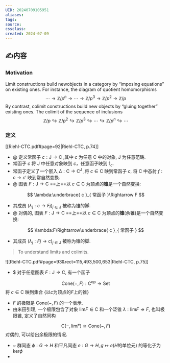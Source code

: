 ```yaml
---
UID: 20240709105951 
aliases: 
tags: 
source: 
cssclass: 
created: 2024-07-09
---
```


## ✍内容
### Motivation
Limit constructions build newobjects in a category by “imposing equations” on existing ones. For instance, the diagram of quotient homomorphisms
$$
\cdots \rightarrow \mathbb{Z} / p^n \rightarrow \cdots \rightarrow \mathbb{Z} / p^3 \rightarrow \mathbb{Z} / p^2 \rightarrow \mathbb{Z} / p
$$
By contrast, colimit constructions build new objects by “gluing together” existing ones. The colimit of the sequence of inclusions
$$
\mathbb{Z} / p \hookrightarrow \mathbb{Z} / p^2 \hookrightarrow \mathbb{Z} / p^3 \hookrightarrow \cdots \hookrightarrow \mathbb{Z} / p^n \hookrightarrow \cdots
$$

### 定义
[[Riehl-CTC.pdf#page=92|Riehl-CTC, p.74]]
- @ 定义常函子 $\displaystyle c:\mathsf{J}\to \mathsf{C}$ ,其中 $\displaystyle c$ 为任意 $\displaystyle \mathsf{C}$ 中的对象, $\displaystyle \mathsf{J}$ 为任意范畴.
- 常函子 $\displaystyle c$ 将 $\displaystyle \mathsf{J}$ 中任意对象映到 $\displaystyle c$，任意函子映到 $\displaystyle 1_{c}$.
- 常函子定义了一个嵌入 $\displaystyle \Delta:\mathsf{C}\to \mathsf{C}^{\mathsf{J}}$ ,将 $\displaystyle c\in \mathsf{C}$ 映到常函子 $\displaystyle c$, 将 $\displaystyle \mathsf{C}$ 中态射 $\displaystyle f:c\to c'$ 映到常自然变换.
- @ 图表 $\displaystyle F:\mathsf{J}\to \mathsf{C}$ ==上==以 $\displaystyle c\in \mathsf{C}$ 为顶点的**锥**是一个自然变换:

$$
\lambda:\underbrace{ c }_{ 常函子 }\Rightarrow F
$$
- 其成员 $\displaystyle (\lambda_{j}:c\to Fj)_{j\in \mathsf{J}}$ 被称为锥的脚.
- @ 对偶的, 图表 $\displaystyle F:\mathsf{J}\to \mathsf{C}$ ==上==以 $\displaystyle c\in \mathsf{C}$ 为顶点的**锥**(余锥)是一个自然变换:

$$
\lambda:F\Rightarrow\underbrace{ c }_{ 常函子 }
$$
- 其成员 $\displaystyle (\lambda_{j}:Fj\to c)_{j\in \mathsf{J}}$ 被称为锥的脚.

>To understand limits and colimits.

![[Riehl-CTC.pdf#page=93&rect=115,493,500,653|Riehl-CTC, p.75]]

- $ 对于任意图表 $\displaystyle F:\mathsf{J}\to \mathsf{C}$, 有一个函子

$$
\text{Cone}(-,F):\mathsf{C}^{\text{op}}\to \mathsf{ Set }
$$
将 $\displaystyle c\in \mathsf{C}$ 映到集合 $\displaystyle \{\text{以}c\text{为顶点的}F\text{上的锥}\}$ 
- $\displaystyle F$ 的极限是 $\displaystyle\text{Cone}(-,F)$ 的一个表示.
- 由米田引理, 一个极限包含了对象 $\displaystyle \text{lim}F\in \mathsf{C}$ 和一个泛锥 $\displaystyle \lambda:\text{lim}F\Rightarrow F$, 也叫极限锥, 定义了自然同构

$$
\mathsf{C}(-,\text{lim}F)\cong \text{Cone}(-,F)
$$
对偶的, 可以给出余极限的情况.
- ~ 群同态 $\displaystyle \phi :G\to H$ 和平凡同态 $\displaystyle e:G\to H,g\mapsto e(H\text{的单位元})$ 的等化子为 $\displaystyle \text{ker}\phi$
- 